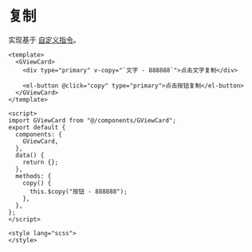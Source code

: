 # 复制
实现基于 [自定义指令](https://cn.vuejs.org/v2/guide/custom-directive.html)。

```js:no-line-numbers
<template>
  <GViewCard>
    <div type="primary" v-copy="`文字 - 888888`">点击文字复制</div>

    <el-button @click="copy" type="primary">点击按钮复制</el-button>
  </GViewCard>
</template>

<script>
import GViewCard from "@/components/GViewCard";
export default {
  components: {
    GViewCard,
  },
  data() {
    return {};
  },
  methods: {
    copy() {
      this.$copy("按钮 - 888888");
    },
  },
};
</script>

<style lang="scss">
</style>
```